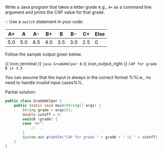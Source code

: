 <panel header="{{ icon_Q }} Grade Helper">
<question>

Write a Java program that takes a letter grade e.g., `A+` as a command line argument and prints the CAP value for that grade.

:bulb: Use a `switch` statement in your code.

<div id="capConversion">

A+  | A  | A- | B+ | B  | B- | C+ | Else
----|----|----|----|----|----|----|-----
5.0 |5.0 |4.5 |4.0 |3.5 |3.0 |2.5 |0
</div>

Follow the sample output given below.

{{ icon_terminal }} `java GradeHelper B` {{ icon_output_right }} `CAP for grade B is 3.5`

You can assume that the input is always in the correct format %%i.e., no need to handle invalid input cases%%.

<div slot="hint">

Partial solution:
```java
public class GradeHelper {
    public static void main(String[] args) {
        String grade = args[0];
        double cutoff = 0;
        switch (grade) {
        case "A+":
            // ...
        }
        System.out.println("CAP for grade " + grade + " is " + cutoff);
    }
}
```

</div>
</question>
</panel>
